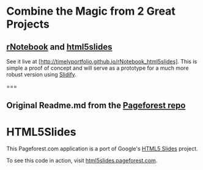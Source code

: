 # Combine the Magic from 2 Great Projects
## [rNotebook](http://ramnathv.github.io/rCharts) and [html5slides](html5slides.pageforest.com)

See it live at [http://timelyportfolio.github.io/rNotebook_html5slides].  This is simple a proof of concept and will serve as a prototype for a much more robust version using [Slidify](http://slidify.org).

===

## Original Readme.md from the [Pageforest repo](https://github.com/Bobby-Seidensticker/html5slides)
HTML5Slides
===
This Pageforest.com application is a port of Google's [HTML5 Slides] project.


To see this code in action, visit [html5slides.pageforest.com].

  [HTML5 Slides]: http://code.google.com/p/html5slides/
  [html5slides.pageforest.com]: http://html5slides.pageforest.com